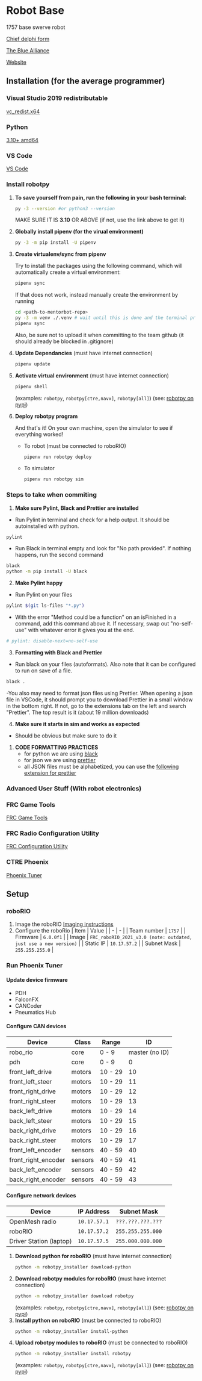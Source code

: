 # Robot Base

1757 base swerve robot

[Chief delphi form](https://www.chiefdelphi.com/t/frc-1757-wolverines-2022-2023-build-thread/416564)

[The Blue Alliance](https://www.thebluealliance.com/team/1757)

[Website](https://whsrobotics.org)

## Installation (for the average programmer)

### Visual Studio 2019 redistributable

[vc_redist.x64](https://aka.ms/vs/16/release/vc_redist.x64.exe)

### Python

[3.10+ amd64](https://www.python.org/downloads/release/python-31013/)

### VS Code

[VS Code](https://code.visualstudio.com)


### Install robotpy

1. **To save yourself from pain, run the following in your bash terminal:**
    ```bash
    py -3 --version #or python3 --version
    ```
    MAKE SURE IT IS **3.10** OR ABOVE (if not, use the link above to get it)

1. **Globally install pipenv (for the virual environment)**
     ```bash
     py -3 -m pip install -U pipenv
     ```
1. **Create virtualenv/sync from pipenv**

    Try to install the packages using the following command, which will automatically create a virtual environment:
    ```bash
    pipenv sync
    ```
    If that does not work, instead manually create the environment by running
    ```bash
    cd <path-to-mentorbot-repo>
    py -3 -m venv ./.venv # wait until this is done and the terminal prompt comes back
    pipenv sync
    ```
    Also, be sure not to upload it when committing to the team github (it should already be blocked in .gitignore)

1. **Update Dependancies**
   (must have internet connection)
   ```bash
   pipenv update
   ```
1. **Activate virtual environment**
   (must have internet connection)
   ```bash
   pipenv shell
   ```
   (examples: `robotpy`, `robotpy[ctre,navx]`, `robotpy[all]`) (see: [robotpy on pypi](https://pypi.org/project/robotpy/))
1. **Deploy robotpy program**

    And that's it! On your own machine, open the simulator to see if everything worked!

   - To robot
     (must be connected to roboRIO)
     ```bash
     pipenv run robotpy deploy
     ```
   - To simulator
     ```bash
     pipenv run robotpy sim


### Steps to take when commiting

1. **Make sure Pylint, Black and Prettier are installed**

- Run Pylint in terminal and check for a help output. It should be autoinstalled with python.

```bash
pylint
```

- Run Black in terminal empty and look for "No path provided". If nothing happens, run the second command

```bash
black
python -m pip install -U black
```

2. **Make Pylint happy**

- Run Pylint on your files

```bash
pylint $(git ls-files "*.py")
```

- With the error "Method could be a function" on an isFinished in a command, add this command above it. If necessary, swap out "no-self-use" with whatever error it gives you at the end.

```bash
# pylint: disable-next=no-self-use
```

3. **Formatting with Black and Prettier**

- Run black on your files (autoformats). Also note that it can be configured to run on save of a file.

```bash
black .
```

-You also may need to format json files using Prettier. When opening a json file in VSCode, it should prompt you to download Prettier in a small window in the bottom right. If not, go to the extensions tab on the left and search "Prettier". The top result is it (about 19 million downloads)

4.  **Make sure it starts in sim and works as expected**

- Should be obvious but make sure to do it

1. **CODE FORMATTING PRACTICES**
   - for python we are using [black](https://github.com/psf/black)
   - for json we are using [prettier](https://prettier.io)
   - all JSON files must be alphabetized, you can use the [following extension for prettier](https://www.npmjs.com/package/prettier-plugin-sort-json)
   

### Advanced User Stuff (With robot electronics)
### FRC Game Tools

[FRC Game Tools](https://www.ni.com/en/support/downloads/drivers/download.frc-game-tools.html#479842)

### FRC Radio Configuration Utility

[FRC Configuration Utility](https://firstfrc.blob.core.windows.net/frc2024/Radio/FRC_Radio_Configuration_24_0_1.zip)

### CTRE Phoenix

[Phoenix Tuner](https://github.com/CrossTheRoadElec/Phoenix-Releases/releases)

## Setup

### roboRIO

1. Image the roboRIO
   [Imaging instructions](https://docs.wpilib.org/en/stable/docs/zero-to-robot/step-3/roborio2-imaging.html)
1. Configure the roboRio
   | Item | Value |
   | - | - |
   | Team number | `1757` |
   | Firmware | `6.0.0f1` |
   | Image | `FRC_roboRIO_2021_v3.0 (note: outdated, just use a new version)` |
   | Static IP | `10.17.57.2` |
   | Subnet Mask | `255.255.255.0` |

### Run Phoenix Tuner

#### Update device firmware

- PDH
- FalconFX
- CANCoder
- Pneumatics Hub

#### Configure CAN devices

| Device              | Class   | Range   | ID             |
| ------------------- | ------- | ------- | -------------- |
| robo_rio            | core    | 0 - 9   | master (no ID) |
| pdh                 | core    | 0 - 9   | 0              |
| front_left_drive    | motors  | 10 - 29 | 10             |
| front_left_steer    | motors  | 10 - 29 | 11             |
| front_right_drive   | motors  | 10 - 29 | 12             |
| front_right_steer   | motors  | 10 - 29 | 13             |
| back_left_drive     | motors  | 10 - 29 | 14             |
| back_left_steer     | motors  | 10 - 29 | 15             |
| back_right_drive    | motors  | 10 - 29 | 16             |
| back_right_steer    | motors  | 10 - 29 | 17             |
| front_left_encoder  | sensors | 40 - 59 | 40             |
| front_right_encoder | sensors | 40 - 59 | 41             |
| back_left_encoder   | sensors | 40 - 59 | 42             |
| back_right_encoder  | sensors | 40 - 59 | 43             |

#### Configure network devices

| Device                  | IP Address   | Subnet Mask       |
| ----------------------- | ------------ | ----------------- |
| OpenMesh radio          | `10.17.57.1` | `???.???.???.???` |
| roboRIO                 | `10.17.57.2` | `255.255.255.000` |
| Driver Station (laptop) | `10.17.57.5` | `255.000.000.000` |
1. **Download python for roboRIO**
   (must have internet connection)
   ```bash
   python -m robotpy_installer download-python
   ```
1. **Download robotpy modules for roboRIO**
   (must have internet connection)
   ```bash
   python -m robotpy_installer download robotpy
   ```
   (examples: `robotpy`, `robotpy[ctre,navx]`, `robotpy[all]`) (see: [robotpy on pypi](https://pypi.org/project/robotpy/))
1. **Install python on roboRIO**
   (must be connected to roboRIO)
   ```bash
   python -m robotpy_installer install-python
   ```
1. **Upload robotpy modules to roboRIO**
   (must be connected to roboRIO)
   ```bash
   python -m robotpy_installer install robotpy
   ```
   (examples: `robotpy`, `robotpy[ctre,navx]`, `robotpy[all]`) (see: [robotpy on pypi](https://pypi.org/project/robotpy/))

